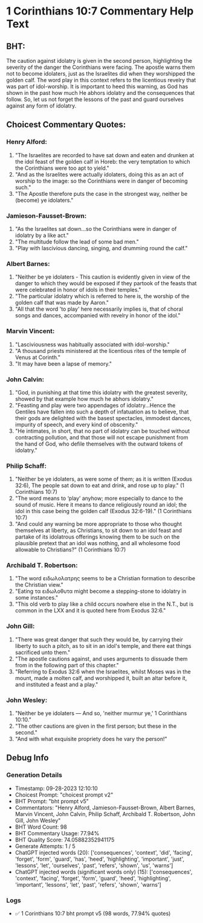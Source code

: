 # 1 Corinthians 10:7 Commentary Help Text

## BHT:
The caution against idolatry is given in the second person, highlighting the severity of the danger the Corinthians were facing. The apostle warns them not to become idolaters, just as the Israelites did when they worshipped the golden calf. The word play in this context refers to the licentious revelry that was part of idol-worship. It is important to heed this warning, as God has shown in the past how much He abhors idolatry and the consequences that follow. So, let us not forget the lessons of the past and guard ourselves against any form of idolatry.

## Choicest Commentary Quotes:
### Henry Alford:
1. "The Israelites are recorded to have sat down and eaten and drunken at the idol feast of the golden calf in Horeb: the very temptation to which the Corinthians were too apt to yield."
2. "And as the Israelites were actually idolaters, doing this as an act of worship to the image: so the Corinthians were in danger of becoming such."
3. "The Apostle therefore puts the case in the strongest way, neither be (become) ye idolaters."

### Jamieson-Fausset-Brown:
1. "As the Israelites sat down...so the Corinthians were in danger of idolatry by a like act." 
2. "The multitude follow the lead of some bad men." 
3. "Play with lascivious dancing, singing, and drumming round the calf."

### Albert Barnes:
1. "Neither be ye idolaters - This caution is evidently given in view of the danger to which they would be exposed if they partook of the feasts that were celebrated in honor of idols in their temples."
2. "The particular idolatry which is referred to here is, the worship of the golden calf that was made by Aaron."
3. "All that the word 'to play' here necessarily implies is, that of choral songs and dances, accompanied with revelry in honor of the idol."

### Marvin Vincent:
1. "Lasciviousness was habitually associated with idol-worship."
2. "A thousand priests ministered at the licentious rites of the temple of Venus at Corinth."
3. "It may have been a lapse of memory."

### John Calvin:
1. "God, in punishing at that time this idolatry with the greatest severity, showed by that example how much he abhors idolatry."
2. "Feasting and play were two appendages of idolatry...Hence the Gentiles have fallen into such a depth of infatuation as to believe, that their gods are delighted with the basest spectacles, immodest dances, impurity of speech, and every kind of obscenity."
3. "He intimates, in short, that no part of idolatry can be touched without contracting pollution, and that those will not escape punishment from the hand of God, who defile themselves with the outward tokens of idolatry."

### Philip Schaff:
1. "Neither be ye idolaters, as were some of them; as it is written (Exodus 32:6), The people sat down to eat and drink, and rose up to play." (1 Corinthians 10:7) 
2. "The word means to ‘play’ anyhow; more especially to dance to the sound of music. Here it means to dance religiously round an idol; the idol in this case being the golden calf (Exodus 32:6-19)." (1 Corinthians 10:7) 
3. "And could any warning be more appropriate to those who thought themselves at liberty, as Christians, to sit down to an idol feast and partake of its idolatrous offerings knowing them to be such on the plausible pretext that an idol was nothing, and all wholesome food allowable to Christians?" (1 Corinthians 10:7)

### Archibald T. Robertson:
1. "The word ειδωλολατρης seems to be a Christian formation to describe the Christian view."
2. "Eating τα ειδωλοθυτα might become a stepping-stone to idolatry in some instances."
3. "This old verb to play like a child occurs nowhere else in the N.T., but is common in the LXX and it is quoted here from Exodus 32:6."

### John Gill:
1. "There was great danger that such they would be, by carrying their liberty to such a pitch, as to sit in an idol's temple, and there eat things sacrificed unto them."
2. "The apostle cautions against, and uses arguments to dissuade them from in the following part of this chapter."
3. "Referring to Exodus 32:6 when the Israelites, whilst Moses was in the mount, made a molten calf, and worshipped it, built an altar before it, and instituted a feast and a play."

### John Wesley:
1. "Neither be ye idolaters — And so, 'neither murmur ye,' 1 Corinthians 10:10."
2. "The other cautions are given in the first person; but these in the second."
3. "And with what exquisite propriety does he vary the person!"


## Debug Info
### Generation Details
- Timestamp: 09-28-2023 12:10:10
- Choicest Prompt: "choicest prompt v2"
- BHT Prompt: "bht prompt v5"
- Commentators: "Henry Alford, Jamieson-Fausset-Brown, Albert Barnes, Marvin Vincent, John Calvin, Philip Schaff, Archibald T. Robertson, John Gill, John Wesley"
- BHT Word Count: 98
- BHT Commentary Usage: 77.94%
- BHT Quality Score: 74.05882352941175
- Generate Attempts: 1 / 5
- ChatGPT injected words (20):
	['consequences', 'context', 'did', 'facing', 'forget', 'form', 'guard', 'has', 'heed', 'highlighting', 'important', 'just', 'lessons', 'let', 'ourselves', 'past', 'refers', 'shown', 'us', 'warns']
- ChatGPT injected words (significant words only) (15):
	['consequences', 'context', 'facing', 'forget', 'form', 'guard', 'heed', 'highlighting', 'important', 'lessons', 'let', 'past', 'refers', 'shown', 'warns']

### Logs
- ✅ 1 Corinthians 10:7 bht prompt v5 (98 words, 77.94% quotes)